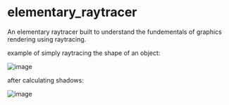 # elementary_raytracer
An elementary raytracer built to understand the fundementals of graphics rendering using raytracing. 

example of simply raytracing the shape of an object:

![image](https://github.com/SahilDinanath/elementary_raytracer/assets/46680594/725a8250-af0d-4b5e-979f-1e377d97044a)

after calculating shadows:

![image](https://github.com/SahilDinanath/elementary_raytracer/assets/46680594/6fff1504-2ccd-4533-9895-3a934d5ffdee)
